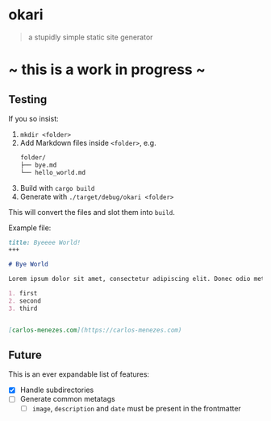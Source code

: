 # okari

> a stupidly simple static site generator

# **~ this is a work in progress ~**

## Testing

If you so insist:

1. `mkdir <folder>`
2. Add Markdown files inside `<folder>`, e.g.
    ```sh
    folder/
    ├── bye.md
    └── hello_world.md
    ```
3. Build with `cargo build`
4. Generate with `./target/debug/okari <folder>`

This will convert the files and slot them into `build`.

Example file:

```md
title: Byeeee World!
+++

# Bye World

Lorem ipsum dolor sit amet, consectetur adipiscing elit. Donec odio metus, facilisis sed ipsum nec, consectetur laoreet augue. Ut vitae consequat ligula.

1. first
2. second
3. third


[carlos-menezes.com](https://carlos-menezes.com)
```

## Future
This is an ever expandable list of features:
- [x] Handle subdirectories
- [ ] Generate common metatags
  - [ ] `image`, `description` and `date` must be present in the frontmatter